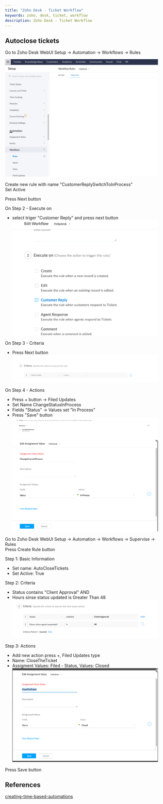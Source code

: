 ```yaml
---
title: "Zoho Desk - Ticket Workflow"
keywords: zoho, desk, ticket, workflow
description: Zoho Desk - Ticket Workflow
---
```

## Autoclose tickets
Go to Zoho Desk WebUI Setup -> Automation -> Workflows -> Rules 

![](images/Ticket_workflow_01.png)

Create new rule with name "CustomerReplySwitchToInProcess"   
Set Active   
  
Press Next button  

On Step 2 - Execute on  
  
- select triger "Customer Reply" and press next button
  ![](images/Ticket_workflow_05.png)

On Step 3 - Criteria  
  
- Press Next button  
  ![](images/Ticket_workflow_04.png)

On Step 4 - Actions  
  
- Press + button -> Filed Updates  
- Set Name ChangeStatusInProcess  
- Fields "Status" -> Values set "In Process"  
- Press "Save" button
  ![](images/Ticket_workflow_03.png)
  ![](images/Ticket_workflow_02.png)

Go to Zoho Desk WebUI Setup -> Automation -> Workflows -> Supervise -> Rules  
Press Create Rule button  
  
Step 1: Basic Information   
  
-  Set name: AutoCloseTickets  
-  Set Active: True 
  
Step 2: Criteria 
  
- Status contains "Client Approval" AND  
- Hours sinse status updated is Greater Than 48  
  ![](images/Ticket_workflow_06.png)

Step 3: Actions 
  
- Add new action press +, Filed Updates type 
- Name: CloseTheTicket  
- Assigment Values: Filed -  Status, Values: Closed   
  ![](images/Ticket_workflow_07.png)

Press Save button  

## References
[creating-time-based-automations](https://help.zoho.com/portal/en/kb/desk/for-administrators/help-desk-automation/articles/creating-time-based-automations)